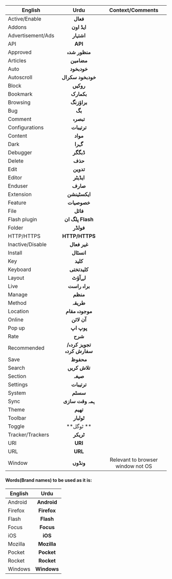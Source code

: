 | English         | Urdu         |Context/Comments
| ------------- |:-------------:|:-------------:|
| Active/Enable |**فعال**|
| Addons  |**ایڈ اون**|
|Advertisement/Ads|**اشتہار**|
| API  |**API**|
|Approved |**منظور شدہ**|
|Articles |**مضامین**|
|Auto|**خودبخود**|
|Autoscroll  |**خودبخود سکرال**|
|Block|**روکیں**|
|Bookmark  |**بکمارک**|
|Browsing |**براؤزنگ**|
|Bug |**بگ**|
|Comment |**تبصرہ**|
|Configurations |**ترتیبات**|
|Content |**مواد**|
|Dark |**گہرا**|
|Debugger |**ڈبگگر**|
|Delete |**حذف**|
|Edit |**تدوین**|
|Editor |**ایڈیٹر**|
|Enduser |**صارف**|
|Extension |**ایکسٹینشن**|
|Feature|**خصوصیات**|
|File |**فائل**|
|Flash plugin|**پلگ ان Flash**|
|Folder |**فولڈر**|
|HTTP/HTTPS|**HTTP/HTTPS**|
|Inactive/Disable |**غیر فعال**|
|Install |**انسٹال**|
|Key |**کلید**|
|Keyboard |**کلیدتختی**|
|Layout |**لےآؤٹ**|
|Live |**براہ راست**|
|Manage |**منظم**|
|Method |**طریقہ**|
|Location |**موجودہ مقام**|
|Online |**آن لائن**|
|Pop up|**پوپ اپ**|
|Rate |**شرح**|
|Recommended |**تجویز کردہ/سفارش کردہ**|
|Save |**محفوظ**|
|Search |**تلاش کریں**|
|Section |**صیغہ**|
|Settings |**ترتیبات**|
|System |**سسٹم**|
|Sync |**ہمہ وقت سازی**|
|Theme|**تھیم**|
|Toolbar |**ٹولبار**|
|Toggle |**ٹوگل **|
|Tracker/Trackers |**ٹریکر**|
|URI|**URI**|
|URL|**URL**|
|Window |**ونڈوں**|Relevant to browser window not OS|



#### Words(Brand names) to be used as it is:
| English         | Urdu         
| ------------- |:-------------:|
|Android |**Android**|
|Firefox |**Firefox**|
|Flash |**Flash**|
|Focus |**Focus**|
|iOS |**iOS**|
|Mozilla |**Mozilla**|
|Pocket |**Pocket**|
|Rocket |**Rocket**|
|Windows|**Windows**|
